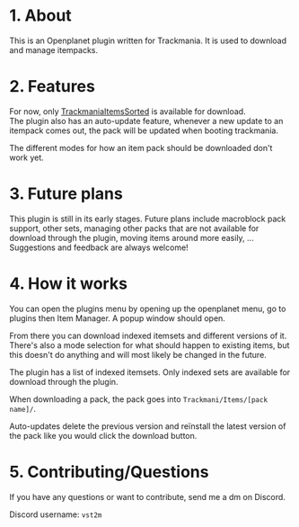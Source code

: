 # 1. About

This is an Openplanet plugin written for Trackmania. It is used to download and manage itempacks.

# 2. Features

For now, only [TrackmaniaItemsSorted](https://github.com/ski-freak/TrackmaniaItemsSorted) is available for download.<br>
The plugin also has an auto-update feature, whenever a new update to an itempack comes out, the pack will be updated when booting trackmania.

The different modes for how an item pack should be downloaded don't work yet.

# 3. Future plans

This plugin is still in its early stages. Future plans include macroblock pack support, other sets, managing other packs that are not available for download through the plugin, moving items around more easily, ...<br>
Suggestions and feedback are always welcome!

# 4. How it works

You can open the plugins menu by opening up the openplanet menu, go to plugins then Item Manager. A popup window should open.

From there you can download indexed itemsets and different versions of it. There's also a mode selection for what should happen to existing items, but this doesn't do anything and will most likely be changed in the future.

The plugin has a list of indexed itemsets. Only indexed sets are available for download through the plugin.

When downloading a pack, the pack goes into <code>Trackmani/Items/[pack name]/</code>.

Auto-updates delete the previous version and reïnstall the latest version of the pack like you would click the download button.

# 5. Contributing/Questions

If you have any questions or want to contribute, send me a dm on Discord.

Discord username: <code>vst2m</code>
